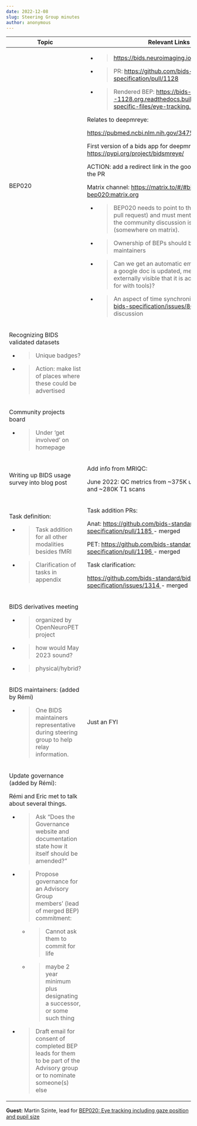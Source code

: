 ```yaml
---
date: 2022-12-08
slug: Steering Group minutes
author: anonymous
---
```


<!-- more -->

<table>
 <thead>
  <tr class="header">
   <th>
    <strong>
     Topic
    </strong>
   </th>
   <th>
    <strong>
     Relevant Links
    </strong>
   </th>
  </tr>
 </thead>
 <tbody>
  <tr class="odd">
   <td>
    BEP020
   </td>
   <td>
    <ul>
     <li>
      <blockquote>
       <p>
        <a href="https://bids.neuroimaging.io/bep020">
         <span class="underline">
          https://bids.neuroimaging.io/bep020
         </span>
        </a>
       </p>
      </blockquote>
     </li>
     <li>
      <blockquote>
       <p>
        PR:
        <a href="https://github.com/bids-standard/bids-specification/pull/1128">
         <span class="underline">
          https://github.com/bids-standard/bids-specification/pull/1128
         </span>
        </a>
       </p>
      </blockquote>
     </li>
     <li>
      <blockquote>
       <p>
        Rendered BEP:
        <a href="https://bids-specification--1128.org.readthedocs.build/en/1128/modality-specific-files/eye-tracking.html">
         <span class="underline">
          https://bids-specification--1128.org.readthedocs.build/en/1128/modality-specific-files/eye-tracking.html
         </span>
        </a>
       </p>
      </blockquote>
     </li>
    </ul>
    <p>
     Relates to deepmreye:
    </p>
    <p>
     <a href="https://pubmed.ncbi.nlm.nih.gov/34750593/">
      <span class="underline">
       https://pubmed.ncbi.nlm.nih.gov/34750593/
      </span>
     </a>
    </p>
    <p>
     First version of a bids app for deepmreye this morning:
     <a href="https://pypi.org/project/bidsmreye/">
      <span class="underline">
       https://pypi.org/project/bidsmreye/
      </span>
     </a>
    </p>
    <p>
     ACTION: add a redirect link in the google doc to point to the PR
    </p>
    <p>
     Matrix channel:
     <a href="https://matrix.to/#/#bids-bep020:matrix.org">
      <span class="underline">
       https://matrix.to/#/#bids-bep020:matrix.org
      </span>
     </a>
    </p>
    <ul>
     <li>
      <blockquote>
       <p>
        BEP020 needs to point to the new location (GH pull request) and must mention the place where the community discussion is taking place (somewhere on matrix).
       </p>
      </blockquote>
     </li>
    </ul>
    <ul>
     <li>
      <blockquote>
       <p>
        Ownership of BEPs should be transferred to BIDS maintainers
       </p>
      </blockquote>
     </li>
     <li>
      <blockquote>
       <p>
        Can we get an automatic email or status update if a google doc is updated, meaning make it externally visible that it is active (just like we aim for with tools)?
       </p>
      </blockquote>
     </li>
     <li>
      <blockquote>
       <p>
        An aspect of time synchronization is present,
        <a href="https://github.com/bids-standard/bids-specification/issues/86">
         <span class="underline">
          bids-specification/issues/86
         </span>
        </a>
        carries original discussion
       </p>
      </blockquote>
     </li>
    </ul>
   </td>
  </tr>
  <tr class="even">
   <td>
    <p>
     Recognizing BIDS validated datasets
    </p>
    <ul>
     <li>
      <blockquote>
       <p>
        Unique badges?
       </p>
      </blockquote>
     </li>
     <li>
      <blockquote>
       <p>
        Action: make list of places where these could be advertised
       </p>
      </blockquote>
     </li>
    </ul>
   </td>
   <td>
   </td>
  </tr>
  <tr class="odd">
   <td>
    <p>
     Community projects board
    </p>
    <ul>
     <li>
      <blockquote>
       <p>
        Under ‘get involved’ on homepage
       </p>
      </blockquote>
     </li>
    </ul>
   </td>
   <td>
   </td>
  </tr>
  <tr class="even">
   <td>
    Writing up BIDS usage survey into blog post
   </td>
   <td>
    <p>
     Add info from MRIQC:
    </p>
    <p>
     June 2022: QC metrics from ~375K unique BOLD scans and ~280K T1 scans
    </p>
   </td>
  </tr>
  <tr class="odd">
   <td>
    <p>
     Task definition:
    </p>
    <ul>
     <li>
      <blockquote>
       <p>
        Task addition for all other modalities besides fMRI
       </p>
      </blockquote>
     </li>
     <li>
      <blockquote>
       <p>
        Clarification of tasks in appendix
       </p>
      </blockquote>
     </li>
    </ul>
   </td>
   <td>
    <p>
     Task addition PRs:
    </p>
    <p>
     Anat:
     <a href="https://github.com/bids-standard/bids-specification/pull/1185">
      <span class="underline">
       https://github.com/bids-standard/bids-specification/pull/1185
      </span>
     </a>
     - merged
    </p>
    <p>
     PET:
     <a href="https://github.com/bids-standard/bids-specification/pull/1196">
      <span class="underline">
       https://github.com/bids-standard/bids-specification/pull/1196
      </span>
     </a>
     - merged
    </p>
    <p>
     Task clarification:
    </p>
    <p>
     <a href="https://github.com/bids-standard/bids-specification/issues/1314">
      <span class="underline">
       https://github.com/bids-standard/bids-specification/issues/1314
      </span>
     </a>
     - merged
    </p>
   </td>
  </tr>
  <tr class="even">
   <td>
    <p>
     BIDS derivatives meeting
    </p>
    <ul>
     <li>
      <blockquote>
       <p>
        organized by OpenNeuroPET project
       </p>
      </blockquote>
     </li>
     <li>
      <blockquote>
       <p>
        how would May 2023 sound?
       </p>
      </blockquote>
     </li>
     <li>
      <blockquote>
       <p>
        physical/hybrid?
       </p>
      </blockquote>
     </li>
    </ul>
   </td>
   <td>
   </td>
  </tr>
  <tr class="odd">
   <td>
    <p>
     BIDS maintainers: (added by Rémi)
    </p>
    <ul>
     <li>
      <blockquote>
       <p>
        One BIDS maintainers representative during steering group to help relay information.
       </p>
      </blockquote>
     </li>
    </ul>
   </td>
   <td>
    Just an FYI
   </td>
  </tr>
  <tr class="even">
   <td>
    <p>
     Update governance (added by Rémi):
    </p>
    <p>
     Rémi and Eric met to talk about several things.
    </p>
    <ul>
     <li>
      <blockquote>
       <p>
        Ask “Does the Governance website and documentation state how it itself should be amended?”
       </p>
      </blockquote>
     </li>
     <li>
      <blockquote>
       <p>
        Propose governance for an Advisory Group members’ (lead of merged BEP) commitment:
       </p>
      </blockquote>
      <ul>
       <li>
        <blockquote>
         <p>
          Cannot ask them to commit for life
         </p>
        </blockquote>
       </li>
       <li>
        <blockquote>
         <p>
          maybe 2 year minimum plus designating a successor, or some such thing
         </p>
        </blockquote>
       </li>
      </ul>
     </li>
     <li>
      <blockquote>
       <p>
        Draft email for consent of completed BEP leads for them to be part of the Advisory group or to nominate someone(s) else
       </p>
      </blockquote>
     </li>
    </ul>
   </td>
   <td>
   </td>
  </tr>
 </tbody>
</table>

**Guest:** Martin Szinte, lead for [BEP020: Eye tracking including gaze
position and pupil
size](https://docs.google.com/document/d/1eggzTCzSHG3AEKhtnEDbcdk-2avXN6I94X8aUPEBVsw/edit?usp=sharing)
